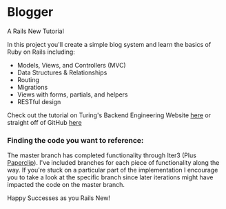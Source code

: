 # Blogger
A Rails New Tutorial

In this project you'll create a simple blog system and learn the basics of Ruby on Rails including:

* Models, Views, and Controllers (MVC)
* Data Structures & Relationships
* Routing
* Migrations
* Views with forms, partials, and helpers
* RESTful design

Check out the tutorial on Turing's Backend Engineering Website [here](http://backend.turing.io/module2/misc/blogger) or straight off of GitHub [here](https://github.com/turingschool/backend-curriculum-site/blob/gh-pages/module2/misc/blogger.md)

### Finding the code you want to reference:
The master branch has completed functionality through Iter3 (Plus [Paperclip](https://github.com/thoughtbot/paperclip)). 
I've included branches for each piece of functionality along the way. If you're stuck on a particular part of the implementation I encourage you to take a look at the specific branch since later iterations might have impacted the code on the master branch. 



Happy Successes as you Rails New!
